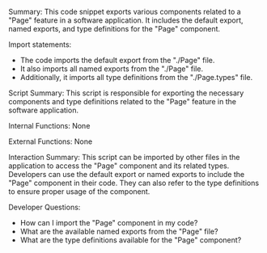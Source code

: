 Summary:
This code snippet exports various components related to a "Page" feature in a software application. It includes the default export, named exports, and type definitions for the "Page" component.

Import statements:
- The code imports the default export from the "./Page" file.
- It also imports all named exports from the "./Page" file.
- Additionally, it imports all type definitions from the "./Page.types" file.

Script Summary:
This script is responsible for exporting the necessary components and type definitions related to the "Page" feature in the software application.

Internal Functions:
None

External Functions:
None

Interaction Summary:
This script can be imported by other files in the application to access the "Page" component and its related types. Developers can use the default export or named exports to include the "Page" component in their code. They can also refer to the type definitions to ensure proper usage of the component.

Developer Questions:
- How can I import the "Page" component in my code?
- What are the available named exports from the "Page" file?
- What are the type definitions available for the "Page" component?